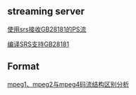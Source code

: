 
## streaming server

[使用srs接收GB28181的PS流](srs-gb28181-operation.md)

[编译SRS支持GB28181](srs-gb28181-build.md)

## Format


[mpeg1、mpeg2与mpeg4码流结构区别分析](https://www.cnblogs.com/SoaringLee/p/10532315.html)
